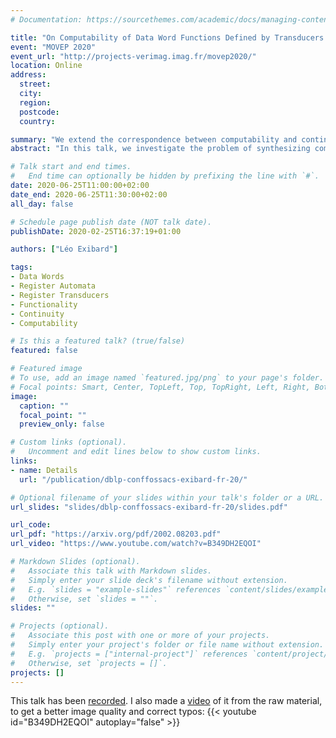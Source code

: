 ```yaml
---
# Documentation: https://sourcethemes.com/academic/docs/managing-content/

title: "On Computability of Data Word Functions Defined by Transducers @ MOVEP 2020"
event: "MOVEP 2020"
event_url: "http://projects-verimag.imag.fr/movep2020/"
location: Online
address:
  street:
  city:
  region:
  postcode:
  country:

summary: "We extend the correspondence between computability and continuity over regular functions to the case of data words."
abstract: "In this talk, we investigate the problem of synthesizing computable functions of infinite words over an infinite alphabet (data $\\omega$-words). The notion of computability is defined through Turing machines with infinite inputs which can produce the corresponding infinite outputs in the limit. We use non-deterministic transducers equipped with registers, an extension of register automata with outputs, to specify functions. Such transducers may not define functions but more generally relations of data $\\omega$-words, and we show that it is PSpace-complete to test whether a given transducer defines a function. Then, given a function defined by some register transducer, we show that it is decidable (and again, PSpace-complete) whether such function is computable. As for the known finite alphabet case, we show that computability and continuity coincide for functions defined by register transducers, and show how to decide continuity. We also define a subclass for which those problems are PTime."

# Talk start and end times.
#   End time can optionally be hidden by prefixing the line with `#`.
date: 2020-06-25T11:00:00+02:00
date_end: 2020-06-25T11:30:00+02:00
all_day: false

# Schedule page publish date (NOT talk date).
publishDate: 2020-02-25T16:37:19+01:00

authors: ["Léo Exibard"]

tags:
- Data Words
- Register Automata
- Register Transducers
- Functionality
- Continuity
- Computability

# Is this a featured talk? (true/false)
featured: false

# Featured image
# To use, add an image named `featured.jpg/png` to your page's folder. 
# Focal points: Smart, Center, TopLeft, Top, TopRight, Left, Right, BottomLeft, Bottom, BottomRight.
image:
  caption: ""
  focal_point: ""
  preview_only: false

# Custom links (optional).
#   Uncomment and edit lines below to show custom links.
links:
- name: Details
  url: "/publication/dblp-conffossacs-exibard-fr-20/"

# Optional filename of your slides within your talk's folder or a URL.
url_slides: "slides/dblp-conffossacs-exibard-fr-20/slides.pdf"

url_code:
url_pdf: "https://arxiv.org/pdf/2002.08203.pdf"
url_video: "https://www.youtube.com/watch?v=B349DH2EQOI"

# Markdown Slides (optional).
#   Associate this talk with Markdown slides.
#   Simply enter your slide deck's filename without extension.
#   E.g. `slides = "example-slides"` references `content/slides/example-slides.md`.
#   Otherwise, set `slides = ""`.
slides: ""

# Projects (optional).
#   Associate this post with one or more of your projects.
#   Simply enter your project's folder or file name without extension.
#   E.g. `projects = ["internal-project"]` references `content/project/deep-learning/index.md`.
#   Otherwise, set `projects = []`.
projects: []
---
```

This talk has been [recorded](https://veri-bbb.imag.fr/playback/presentation/2.0/playback.html?meetingId=2b26dcd7f38be5551c9063fade36e26bdc50e901-1593074322276). I also made a [video](https://www.youtube.com/watch?v=B349DH2EQOI) of it from the raw material, to get a better image quality and correct typos:
{{< youtube id="B349DH2EQOI" autoplay="false" >}}
